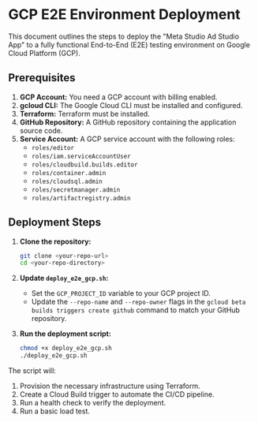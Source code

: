 # GCP E2E Environment Deployment

This document outlines the steps to deploy the "Meta Studio Ad Studio App" to a fully functional End-to-End (E2E) testing environment on Google Cloud Platform (GCP).

## Prerequisites

1.  **GCP Account:** You need a GCP account with billing enabled.
2.  **gcloud CLI:** The Google Cloud CLI must be installed and configured.
3.  **Terraform:** Terraform must be installed.
4.  **GitHub Repository:** A GitHub repository containing the application source code.
5.  **Service Account:** A GCP service account with the following roles:
    *   `roles/editor`
    *   `roles/iam.serviceAccountUser`
    *   `roles/cloudbuild.builds.editor`
    *   `roles/container.admin`
    *   `roles/cloudsql.admin`
    *   `roles/secretmanager.admin`
    *   `roles/artifactregistry.admin`

## Deployment Steps

1.  **Clone the repository:**
    ```bash
    git clone <your-repo-url>
    cd <your-repo-directory>
    ```

2.  **Update `deploy_e2e_gcp.sh`:**
    *   Set the `GCP_PROJECT_ID` variable to your GCP project ID.
    *   Update the `--repo-name` and `--repo-owner` flags in the `gcloud beta builds triggers create github` command to match your GitHub repository.

3.  **Run the deployment script:**
    ```bash
    chmod +x deploy_e2e_gcp.sh
    ./deploy_e2e_gcp.sh
    ```

The script will:
1.  Provision the necessary infrastructure using Terraform.
2.  Create a Cloud Build trigger to automate the CI/CD pipeline.
3.  Run a health check to verify the deployment.
4.  Run a basic load test.
